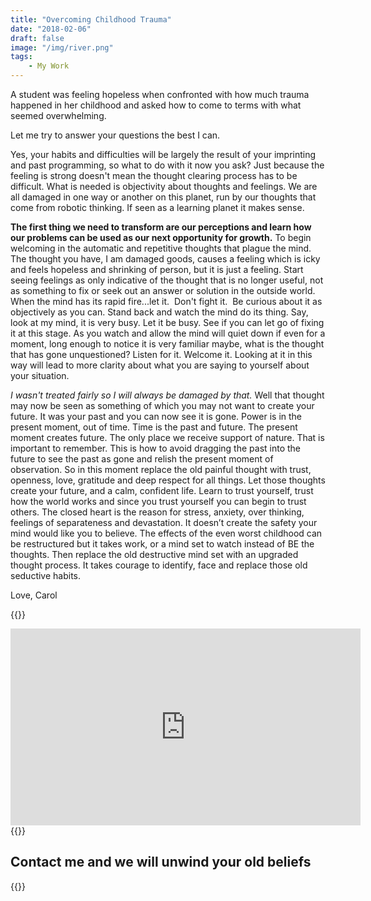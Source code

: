 ```yaml
---
title: "Overcoming Childhood Trauma"
date: "2018-02-06"
draft: false
image: "/img/river.png"
tags:
    - My Work
---
```


A student was feeling hopeless when confronted with how much trauma happened in
her childhood and asked how to come to terms with what seemed overwhelming.

Let me try to answer your questions the best I can.

Yes, your habits and difficulties will be largely the result of your imprinting
and past programming, so what to do with it now you ask? Just because the
feeling is strong doesn't mean the thought clearing process has to be difficult.
What is needed is objectivity about thoughts and feelings. We are all damaged in
one way or another on this planet, run by our thoughts that come from robotic
thinking. If seen as a learning planet it makes sense.

**The first thing we need to transform are our perceptions and learn how our
problems can be used as our next opportunity for growth.** To begin welcoming in
the automatic and repetitive thoughts that plague the mind. The thought you
have, I am damaged goods, causes a feeling which is icky and feels hopeless and
shrinking of person, but it is just a feeling. Start seeing feelings as only
indicative of the thought that is no longer useful, not as something to fix or
seek out an answer or solution in the outside world. When the mind has its rapid
fire...let it.  Don't fight it.  Be curious about it as objectively as you can.
Stand back and watch the mind do its thing. Say, look at my mind, it is very
busy. Let it be busy. See if you can let go of fixing it at this stage. As you
watch and allow the mind will quiet down if even for a moment, long enough to
notice it is very familiar maybe, what is the thought that has gone
unquestioned? Listen for it. Welcome it. Looking at it in this way will lead to
more clarity about what you are saying to yourself about your situation.

_I wasn't treated fairly so I will always be damaged by that._ Well that thought
may now be seen as something of which you may not want to create your future. It
was your past and you can now see it is gone. Power is in the present moment,
out of time. Time is the past and future. The present moment creates future. The
only place we receive support of nature. That is important to remember. This is
how to avoid dragging the past into the future to see the past as gone and
relish the present moment of observation. So in this moment replace the old
painful thought with trust, openness, love, gratitude and deep respect for all
things. Let those thoughts create your future, and a calm, confident life. Learn
to trust yourself, trust how the world works and since you trust yourself you
can begin to trust others. The closed heart is the reason for stress, anxiety,
over thinking, feelings of separateness and devastation. It doesn’t create the
safety your mind would like you to believe. The effects of the even worst
childhood can be restructured but it takes work, or a mind set to watch instead
of BE the thoughts. Then replace the old destructive mind set with an upgraded
thought process. It takes courage to identify, face and replace those old
seductive habits.

Love, Carol

{{<rawhtml>}}
<iframe width="560" height="315" src="https://www.youtube.com/embed/7QMdT02TVnQ?start=165" frameborder="0" allow="accelerometer; autoplay; encrypted-media; gyroscope; picture-in-picture" allowfullscreen></iframe>
{{</rawhtml>}}

## Contact me and we will unwind your old beliefs

{{<contactform>}}
